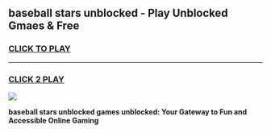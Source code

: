 
## baseball stars unblocked - Play Unblocked Gmaes & Free
<h3>
<a href="https://news.freeplayer.one?title=baseball_stars_unblocked&ref=23F">CLICK TO PLAY</a></h3>
<hr>

<h3>
<a href="https://news.freeplayer.one?title=baseball_stars_unblocked&ref=23F">CLICK 2 PLAY</a>
  
</h3>

<a href="https://news.freeplayer.one?title=baseball_stars_unblocked&ref=23F/"><img src="https://clearcache.store/games.png"></a>


**baseball stars unblocked games unblocked: Your Gateway to Fun and Accessible Online Gaming**
